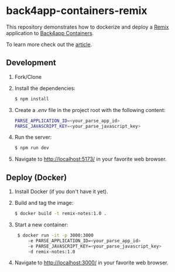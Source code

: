 # back4app-containers-remix

This repository demonstrates how to dockerize and deploy a [Remix](https://remix.run/) application to [Back4app Containers](https://www.back4app.com/container-as-a-service-caas).

To learn more check out the [article](#).

## Development

1. Fork/Clone

2. Install the dependencies:

    ```sh
    $ npm install
    ```
   
3. Create a *.env* file in the project root with the following content:

    ```sh
    PARSE_APPLICATION_ID=<your_parse_app_id>
    PARSE_JAVASCRIPT_KEY=<your_parse_javascript_key>
   ```

4. Run the server:

    ```sh
    $ npm run dev
    ```

5. Navigate to [http://localhost:5173/](http://localhost:5173/) in your favorite web browser.

## Deploy (Docker)

1. Install Docker (if you don't have it yet).

2. Build and tag the image:
    ```sh
    $ docker build -t remix-notes:1.0 .
    ```

3. Start a new container:
   ```sh
    $ docker run -it -p 3000:3000
        -e PARSE_APPLICATION_ID=<your_parse_app_id> 
        -e PARSE_JAVASCRIPT_KEY=<your_parse_javascript_key> 
        -d remix-notes:1.0
    ```

4. Navigate to [http://localhost:3000/](http://localhost:3000/) in your favorite web browser.
